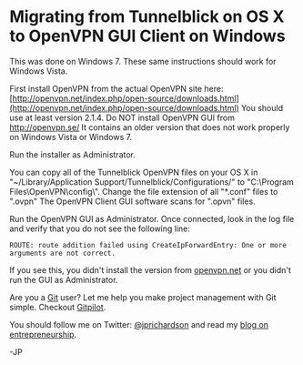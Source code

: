 <!--
author: JP
publish: Sun Mar 13 2011 15:35:07 GMT-0500 (CDT)
status: publish
type: post
link: https://procbits.wordpress.com/2011/03/13/migrating-from-tunnelblick-on-os-x-to-openvpn-gui-client-on-windows/
tags: Uncategorized
slug: 2011/03/13/migrating-from-tunnelblick-on-os-x-to-openvpn-gui-client-on-windows
-->

Migrating from Tunnelblick on OS X to OpenVPN GUI Client on Windows
===================================================================

This was done on Windows 7. These same instructions should work for
Windows Vista.

First install OpenVPN from the actual OpenVPN site
here:[http://openvpn.net/index.php/open-source/downloads.html](http://openvpn.net/index.php/open-source/downloads.html)
You should use at least version 2.1.4. Do NOT install OpenVPN GUI from
http://openvpn.se/ It contains an older version that does not work
properly on Windows Vista or Windows 7.

Run the installer as Administrator.

You can copy all of the Tunnelblick OpenVPN files on your OS X in
"\~/Library/Application Support/Tunnelblick/Configurations/" to
"C:\\Program Files\\OpenVPN\\config\\". Change the file extension of all
"\*.conf" files to ".ovpn" The OpenVPN Client GUI software scans for
".opvn" files.

Run the OpenVPN GUI as Administrator. Once connected, look in the log
file and verify that you do not see the following line:

`ROUTE: route addition failed using CreateIpForwardEntry: One or more arguments are not correct.`

If you see this, you didn't install the version from
[openvpn.net](http://openvpn.net/index.php/open-source/downloads.html)
or you didn't run the GUI as Administrator.

Are you a [Git](http://gitpilot.com) user? Let me help you make project
management with Git simple. Checkout [Gitpilot](http://gitpilot.com).

You should follow me on Twitter:
[@jprichardson](http://twitter.com/jprichardson) and read my [blog on
entrepreneurship](http://techneur.com).

-JP
